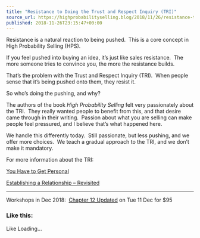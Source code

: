 ```yaml
---
title: "Resistance to Doing the Trust and Respect Inquiry (TRI)"
source_url: https://highprobabilityselling.blog/2018/11/26/resistance-to-doing-the-trust-and-respect-inquiry-tri
published: 2018-11-26T23:15:47+00:00
---
```

Resistance is a natural reaction to being pushed.  This is a core concept in High Probability Selling (HPS).


If you feel pushed into buying an idea, it’s just like sales resistance.  The more someone tries to convince you, the more the resistance builds.


That’s the problem with the Trust and Respect Inquiry (TRI).  When people sense that it’s being pushed onto them, they resist it.


So who’s doing the pushing, and why?


The authors of the book *High Probability Selling* felt very passionately about the TRI.  They really wanted people to benefit from this, and that desire came through in their writing.  Passion about what you are selling can make people feel pressured, and I believe that’s what happened here.


We handle this differently today.  Still passionate, but less pushing, and we offer more choices.  We teach a gradual approach to the TRI, and we don’t make it mandatory.


For more information about the TRI:  

[You Have to Get Personal](http://highprobabilityselling.blog/2016/05/27/you-have-to-get-personal/)  

[Establishing a Relationship – Revisited](http://highprobabilityselling.blog/2018/11/21/establishing-a-relationship-revisited/)




---


Workshops in Dec 2018:  [Chapter 12 Updated](http://www.highprobsell.com/workshops/chapt12/) on Tue 11 Dec for $95


### Like this:

Like Loading...
